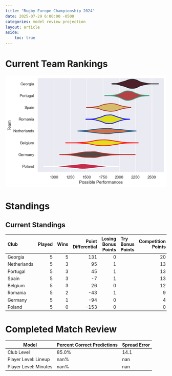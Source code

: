```yaml
---  
title: "Rugby Europe Championship 2024"  
date: 2025-07-29 6:00:00 -0500  
categories: model review projection  
layout: article  
aside:  
    toc: true  
---
```

# Current Team Rankings


![Club Rankings](plots/rankings_Rugby_Europe_Championship_2024.png)
# Standings

## Current Standings


| Club        |   Played |   Wins |   Point Differential |   Losing Bonus Points | Try Bonus Points   |   Competition Points |
|:------------|---------:|-------:|---------------------:|----------------------:|:-------------------|---------------------:|
| Georgia     |        5 |      5 |                  131 |                     0 |                    |                   20 |
| Netherlands |        5 |      3 |                   95 |                     1 |                    |                   13 |
| Portugal    |        5 |      3 |                   45 |                     1 |                    |                   13 |
| Spain       |        5 |      3 |                   -7 |                     1 |                    |                   13 |
| Belgium     |        5 |      3 |                   26 |                     0 |                    |                   12 |
| Romania     |        5 |      2 |                  -43 |                     1 |                    |                    9 |
| Germany     |        5 |      1 |                  -94 |                     0 |                    |                    4 |
| Poland      |        5 |      0 |                 -153 |                     0 |                    |                    0 |



# Completed Match Review


| Model | Percent Correct Predictions | Spread Error |
| ------ | ------ | ------ |
| Club Level | 85.0% | 14.1 |
| Player Level: Lineup | nan% | nan |
| Player Level: Minutes | nan% | nan |

